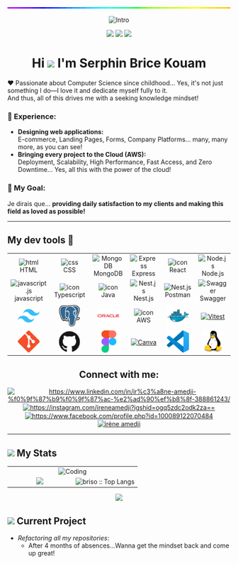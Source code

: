 <img style="width:100%;height:3px;" src="./bar.gif" />

<p align="center">
  <img src="https://readme-typing-svg.herokuapp.com/?font=Righteous&size=45&center=true&vCenter=true&width=700&height=70&duration=4000&lines=Hi+There,+Me+is+Briso!;Glad+to+see+you.;Just+check+out+my+projects😉" alt="Intro" /> 
</p>

<p>
<div align="center" target="_blank">
  <img src="https://img.shields.io/github/followers/Briso10-dev?style=social">
  <img src="https://img.shields.io/badge/Follow-%40Briso_dev-ff69b4?style=social&logo=instagram">
  <img src="https://img.shields.io/github/stars/Briso10-dev">
</div>
</p>

<h1 align="center">Hi <img src="https://user-images.githubusercontent.com/44104676/173990923-48b66056-0bff-472a-b5bf-faab4146e950.gif" height="40"> I'm Serphin Brice Kouam</h1>

❤️ Passionate about Computer Science since childhood... Yes, it's not just something I do—I love it and dedicate myself fully to it.  
 And thus, all of this drives me with a seeking knowledge mindset!

### 🚀 Experience:

- **Designing web applications:**  
  E-commerce, Landing Pages, Forms, Company Platforms... many, many more, as you can see!
- **Bringing every project to the Cloud (AWS):**  
  Deployment, Scalability, High Performance, Fast Access, and Zero Downtime... Yes, all this with the power of the cloud!

### 🎯 My Goal:

Je dirais que... **providing daily satisfaction to my clients and making this field as loved as possible!**

---

## My dev tools 🫰

<table align="center" cellpadding="10"> 
    <!-- First Row: Languages -->
    <tr>
        <td align="center" width="90">
            <img src="https://skillicons.dev/icons?i=html" width="45" height="45" alt="html" />
            <br>HTML
        </td>
	    <td align="center" width="90">
            <img src="https://skillicons.dev/icons?i=css" width="45" height="45" alt="css" />
            <br>CSS
        </td>
        <td align="center" width="90">
            <img src="https://skillicons.dev/icons?i=mongodb" width="45" height="45" alt="MongoDB" />
            <br>MongoDB
        </td>
       <td align="center" width="90">
            <img src="https://skillicons.dev/icons?i=express" width="45" height="45" alt="Express" />
            <br>Express
        </td>
        <td align="center" width="90">
      	    <img src="https://techstack-generator.vercel.app/react-icon.svg" alt="icon" width="55" height="55" />
            <br>React
        </td>
        <td align="center" width="90">
            <img src="https://skillicons.dev/icons?i=nodejs" width="45" height="45" alt="Node.js" />
            <br>Node.js
        </td>
    </tr>
    <!-- Second Row: Backend -->
    <tr>
        <td align="center" width="90">
            <img src="https://skillicons.dev/icons?i=javascript" width="45" height="45" alt="javascript.js" />
            <br>javascript
        </td>
        <td align="center" width="90">
            <img src="https://techstack-generator.vercel.app/ts-icon.svg" alt="icon" width="55" height="55" />
            <br>Typescript
        </td>
	   <td align="center" width="90">
            <img src="https://techstack-generator.vercel.app/java-icon.svg" alt="icon" width="55" height="55" />
            <br>Java
        </td>
       <td align="center" width="90">
      	    <img src="https://skillicons.dev/icons?i=nestjs" width="45" height="45" alt="Nest.js" />
     	    <br>Nest.js
       </td>
       <td align="center" width="90">
      	    <img src="https://skillicons.dev/icons?i=postman" width="45" height="45" alt="Nest.js" />
     	    <br>Postman
       </td>
        <td align="center" width="96">
    		<img src="https://upload.wikimedia.org/wikipedia/commons/a/ab/Swagger-logo.png" width="50" height="50" alt="Swagger"/>
    		 <br>Swagger
	    </td>
    </tr>
    <!-- Third Row: Databases -->
    <tr>
	 <td align="center" width="96">
    	<a href="https://tailwindcss.com/" target="_blank" rel="noreferrer"> 
        <img src="https://raw.githubusercontent.com/devicons/devicon/master/icons/tailwindcss/tailwindcss-original.svg" width="50" height="50" alt="TailwindCSS"/>
    	</a>
	</td>
	<td align="center" width="96">
            <a href="https://www.postgresql.org/" target="_blank">
                <img src="https://raw.githubusercontent.com/devicons/devicon/master/icons/postgresql/postgresql-original.svg" width="50" height="50" alt="PostgreSQL"/>
            </a>
        </td>
	 <td align="center" width="96">
       <a href="https://www.oracle.com/database/" target="_blank" rel="noreferrer"> 
         <img src="https://raw.githubusercontent.com/devicons/devicon/master/icons/oracle/oracle-original.svg" width="50" height="50" alt="Oracle Database"/>
       </a>
      </td>
	<td align="center" width="90">
     	 <img src="https://techstack-generator.vercel.app/aws-icon.svg" alt="icon" width="55" height="55" />
      	   <br>AWS
    	</td>
	<td align="center" width="96">
    	<a href="https://www.docker.com/" target="_blank" rel="noreferrer"> 
        <img src="https://raw.githubusercontent.com/devicons/devicon/master/icons/docker/docker-original.svg" width="50" height="50" alt="Docker"/>
    	</a>
	</td>
	<td align="center" width="96">
    <a href="https://vitest.dev/" target="_blank" rel="noreferrer"> 
        <img src="https://devio2024-media.developers.io/image/upload/v1727199919/user-gen-eyecatch/ca7zvx4bfcarrxw3dwue.webp" height="70" alt="Vitest"/>
    </a>
</td>		 
    </tr>
    <!-- Fourth Row: Databases -->
    <tr>
	 <td align="center" width="96">
            <a href="https://git-scm.com/" target="_blank" rel="noreferrer"> 
                <img src="https://raw.githubusercontent.com/devicons/devicon/master/icons/git/git-original.svg" width="50" height="50" alt="Git"/>
            </a>
        </td>
	<td align="center" width="96">
            <a href="https://github.com/" target="_blank" rel="noreferrer"> 
                <img src="https://raw.githubusercontent.com/devicons/devicon/master/icons/github/github-original.svg" width="50" height="50" alt="GitHub"/>
            </a>
        </td>
          <td align="center" width="96">
            <a href="https://www.figma.com/" target="_blank" rel="noreferrer"> 
                <img src="https://raw.githubusercontent.com/devicons/devicon/master/icons/figma/figma-original.svg" width="50" height="50" alt="Figma"/>
            </a>
        </td>
	 <td align="center" width="96">
    	<a href="https://www.canva.com/" target="_blank" rel="noreferrer"> 
        <img src="https://1000logos.net/wp-content/uploads/2020/03/Canva-icon.png" height="60" alt="Canva"/>
    	</a>
	</td>
	<td align="center" width="96">
            <a href="https://code.visualstudio.com/" target="_blank" rel="noreferrer"> 
                <img src="https://raw.githubusercontent.com/devicons/devicon/master/icons/vscode/vscode-original.svg" width="50" height="50"/>
            </a>
        </td>
        <td align="center" width="96">
            <a href="https://www.linux.org/" target="_blank" rel="noreferrer"> 
                <img src="https://raw.githubusercontent.com/devicons/devicon/master/icons/linux/linux-original.svg" width="50" height="50" alt="Linux"/>
            </a>
        </td>
    </tr>
</table>

<div align="center">
<h2 align="center">Connect with me: </h2>
<a href="https://www.linkedin.com/in/seraphin-brice-kouam-5113b8262/" target="blank"><img align="center" src="https://raw.githubusercontent.com/rahuldkjain/github-profile-readme-generator/master/src/images/icons/Social/linked-in-alt.svg" alt="https://www.linkedin.com/in/ir%c3%a8ne-amedji-%f0%9f%87%b9%f0%9f%87%ac-%e2%ad%90%ef%b8%8f-388861243/" height="30" width="40" /></a>
<a href="https://www.instagram.com/briso_dev/" target="blank"><img align="center" src="https://raw.githubusercontent.com/rahuldkjain/github-profile-readme-generator/master/src/images/icons/Social/instagram.svg" alt="https://instagram.com/ireneamedji?igshid=ogq5zdc2odk2za==" height="30" width="40" /></a>
<a href="https://www.facebook.com/kouam.brice.71/" target="blank"><img align="center" src="https://raw.githubusercontent.com/rahuldkjain/github-profile-readme-generator/master/src/images/icons/Social/facebook.svg" alt="https://www.facebook.com/profile.php?id=100089122070484" height="30" width="40" /></a>
<a href="https://discord.gg/irène amedji" target="blank"><img align="center" src="https://raw.githubusercontent.com/rahuldkjain/github-profile-readme-generator/master/src/images/icons/Social/discord.svg" alt="irène amedji" height="30" width="40" /></a>
</div>

---

<!--Statistics -->

## <img src="https://media4.giphy.com/media/MIGbtLZoVjbl0bYbAd/giphy.gif?cid=ecf05e472t2h0i8d7dcjaoau9iqtchhr899hxmpxzzgc7lyw&rid=giphy.gif" width="30"> My Stats

<!-- A resume of my stats -->
<table cellpadding="0" border="0" width="100%">
  <!-- First Row: GIF spanning full width -->
  <tr>
    <td colspan="2" align="center">
      <img alt="Coding" width="800" src="https://user-images.githubusercontent.com/113350806/236842414-18101a37-92f5-4de7-a46d-eeaca6e16cbd.gif">
    </td>
  </tr>
  <!-- Second Row: GitHub Stats & Top Languages sharing the row equally -->
  <tr>
    <td width="50%" align="center">
      <img width="400" src="https://github-readme-stats.vercel.app/api?username=Briso10-dev&count_private=true&show_icons=true&theme=tokyonight&hide_border=true&custom_title=My%20GitHub%20Stats"/>
    </td>
    <td width="50%" align="center">
      <img height="180px" src="https://github-readme-stats.vercel.app/api/top-langs/?username=Briso10-dev&count_private=true&langs_count=10&theme=tokyonight&hide_border=true&layout=compact&hide=html,css,plsql&custom_title=Top%20Languages" alt="briso :: Top Langs" />
    </td>
  </tr>
</table>
<!--counter -->
<p align="center"><img src="https://profile-counter.glitch.me/{Briso10-dev}/count.svg"></p>

<!--Current Project -->

## <img src="https://media1.giphy.com/media/Q8PQ1KuarrYucCMVTJ/giphy.gif?cid=ecf05e47odgm8bs8cmb8cf1ijmfzqaeeu9fzmx6nbcv06ky2&rid=giphy.gif" width="30"> Current Project

<ul>			
	<li><i><a>Refactoring all my repositories</a></i>:<ul><li>After 4 months of absences...Wanna get the mindset back and  come up great!</li></ul></li>
